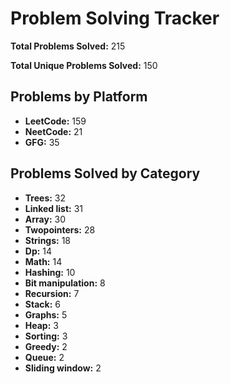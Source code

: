 # Problem Solving Tracker

**Total Problems Solved:** 215

**Total Unique Problems Solved:** 150

## Problems by Platform

- **LeetCode:** 159
- **NeetCode:** 21
- **GFG:** 35

## Problems Solved by Category

- **Trees:** 32
- **Linked list:** 31
- **Array:** 30
- **Twopointers:** 28
- **Strings:** 18
- **Dp:** 14
- **Math:** 14
- **Hashing:** 10
- **Bit manipulation:** 8
- **Recursion:** 7
- **Stack:** 6
- **Graphs:** 5
- **Heap:** 3
- **Sorting:** 3
- **Greedy:** 2
- **Queue:** 2
- **Sliding window:** 2
